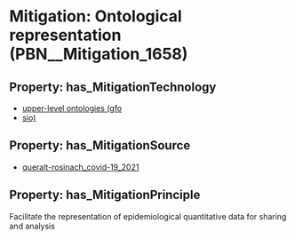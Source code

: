 # Mitigation: __Ontological representation__ (PBN__Mitigation_1658)

## Property: has_MitigationTechnology

* [upper-level ontologies (gfo](../Technology/PBN__Technology_3983)
* [sio)](../Technology/PBN__Technology_3984)

## Property: has_MitigationSource

* [queralt-rosinach_covid-19_2021](../Article/PBN__Article_259)

## Property: has_MitigationPrinciple

Facilitate the representation of epidemiological quantitative data for sharing and analysis


